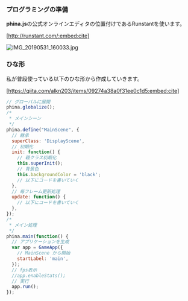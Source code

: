 ### プログラミングの準備
**phina.js**の公式オンラインエディタの位置付けであるRunstantを使います。


[http://runstant.com/:embed:cite]

![IMG_20190531_160033.jpg](https://qiita-image-store.s3.ap-northeast-1.amazonaws.com/0/67114/ec4f941b-b20a-63d3-0144-10803a9fa61a.jpeg)

### ひな形
私が普段使っている以下のひな形から作成していきます。

[https://qiita.com/alkn203/items/09274a38a0f31ee0c1d5:embed:cite]

```javascript
// グローバルに展開
phina.globalize();
/*
 * メインシーン
 */
phina.define("MainScene", {
  // 継承
  superClass: 'DisplayScene',
  // 初期化
  init: function() {
    // 親クラス初期化
    this.superInit();
    // 背景色
    this.backgroundColor = 'black';
    // 以下にコードを書いていく
  },
  // 毎フレーム更新処理
  update: function() {
    // 以下にコードを書いていく  
  },
});
/*
 * メイン処理
 */
phina.main(function() {
  // アプリケーションを生成
  var app = GameApp({
    // MainScene から開始
    startLabel: 'main',
  });
  // fps表示
  //app.enableStats();
  // 実行
  app.run();
});
```
